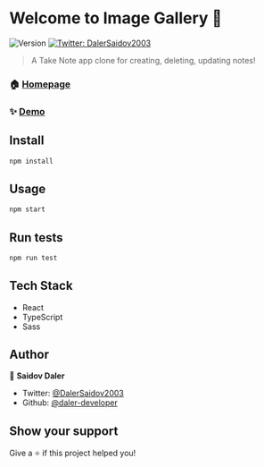 # Welcome to Image Gallery 👋
![Version](https://img.shields.io/badge/version-1.0.0-blue.svg?cacheSeconds=2592000)
[![Twitter: DalerSaidov2003](https://img.shields.io/twitter/follow/DalerSaidov2003.svg?style=social)](https://twitter.com/DalerSaidov2003)

> A Take Note app clone for creating, deleting, updating notes!

### 🏠 [Homepage](https://daler-developer.github.io/take-note-clone)

### ✨ [Demo](/preview.jpg)

## Install

```sh
npm install
```

## Usage

```sh
npm start
```

## Run tests

```sh
npm run test
```

## Tech Stack

- React
- TypeScript
- Sass

## Author

👤 **Saidov Daler**

* Twitter: [@DalerSaidov2003](https://twitter.com/DalerSaidov2003)
* Github: [@daler-developer](https://github.com/daler-developer)

## Show your support

Give a ⭐️ if this project helped you!

